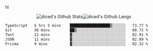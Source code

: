 hi

<div align="center">
  <img align="center" style="padding:0" src="https://github-readme-stats-dzcp99cze-dicedtomatos-projects.vercel.app/api?username=diced&show_icons=true&count_private=true&include_all_commits=true&hide=contribs&custom_title=GitHub%20Stats&theme=transparent&hide_border=true" alt="diced's Github Stats"><img align="center" style="padding:0" src="https://github-readme-stats-dzcp99cze-dicedtomatos-projects.vercel.app/api/top-langs/?username=diced&layout=compact&hide_border=true&theme=transparent" alt="diced's Github Langs">
</div>

<!--START_SECTION:waka-->

```txt
TypeScript   5 hrs 5 mins    ██████████████████▒░░░░░░   73.77 %
Git          36 mins         ██▒░░░░░░░░░░░░░░░░░░░░░░   08.72 %
Text         12 mins         ▓░░░░░░░░░░░░░░░░░░░░░░░░   02.91 %
JSON         11 mins         ▓░░░░░░░░░░░░░░░░░░░░░░░░   02.89 %
Prisma       9 mins          ▓░░░░░░░░░░░░░░░░░░░░░░░░   02.32 %
```

<!--END_SECTION:waka-->
